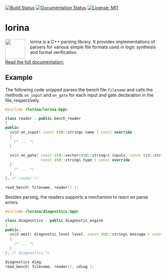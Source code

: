 [![Build Status](https://travis-ci.org/hriener/lorina.svg?branch=master)](https://travis-ci.org/hriener/lorina)
[![Documentation Status](https://readthedocs.org/projects/lorina/badge/?version=latest)](http://lorina.readthedocs.io/en/latest/?badge=latest)
[![License: MIT](https://img.shields.io/badge/License-MIT-yellow.svg)](https://opensource.org/licenses/MIT)

# lorina

<img src="https://cdn.rawgit.com/hriener/lorina/master/lorina.svg" width="64" height="64" align="left" style="margin-right: 12pt" />
lorina is a C++ parsing library.  It provides implementations of parsers for various simple file formats used in logic synthesis and formal verification.

[Read the full documentation.](http://lorina.readthedocs.io/en/latest/?badge=latest)

## Example

The following code snipped parses the bench file `filename` and calls the methods `on_input` and `on_gate` for each input and gate declaration in the file, respectively.

```c++
#include <lorina/lorina.hpp>

class reader : public bench_reader
{
public:
  void on_input( const std::string& name ) const override
  {
    /* ... */
  }

  void on_gate( const std::vector<std::string>& inputs, const std::string& output,
                const std::string& type ) const override
  {
    /* ... */
  }
}; /* reader */

read_bench( filename, reader() );
```

Besides parsing, the readers supports a mechanism to react on parse errors.

```c++
#include <lorina/diagnostics.hpp>

class diagnostics : public diagnostic_engine
{
public:
  void emit( diagnostic_level level, const std::string& message ) const override
  {
    /* ... */
  }
}; /* diagnostics */

diagnostics diag;
read_bench( filename, reader(), &diag );
```
